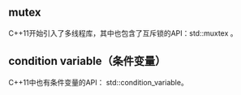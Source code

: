 
## mutex
C++11开始引入了多线程库<thread>，其中也包含了互斥锁的API：std::muxtex 。




## condition variable（条件变量）
C++11中也有条件变量的API： std::condition_variable。

